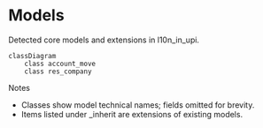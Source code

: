 # Models

Detected core models and extensions in l10n_in_upi.

```mermaid
classDiagram
    class account_move
    class res_company
```

Notes
- Classes show model technical names; fields omitted for brevity.
- Items listed under _inherit are extensions of existing models.
